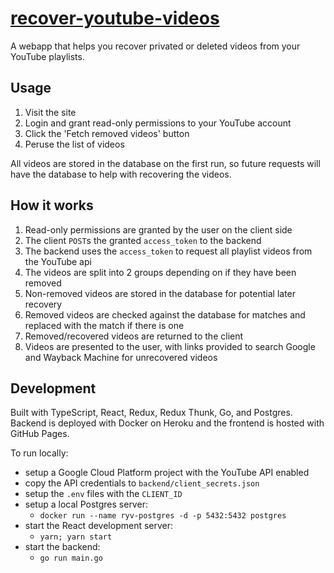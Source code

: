 # [recover-youtube-videos](https://recover-youtube-videos.xyz)

A webapp that helps you recover privated or deleted videos from your YouTube playlists.

## Usage

1. Visit the site
2. Login and grant read-only permissions to your YouTube account
3. Click the 'Fetch removed videos' button
4. Peruse the list of videos

All videos are stored in the database on the first run, so future requests will have the database to help with recovering the videos.

## How it works

1. Read-only permissions are granted by the user on the client side
2. The client `POST`s the granted `access_token` to the backend
3. The backend uses the `access_token` to request all playlist videos from the YouTube api
4. The videos are split into 2 groups depending on if they have been removed
5. Non-removed videos are stored in the database for potential later recovery
6. Removed videos are checked against the database for matches and replaced with the match if there is one
7. Removed/recovered videos are returned to the client
8. Videos are presented to the user, with links provided to search Google and Wayback Machine for unrecovered videos

## Development

Built with TypeScript, React, Redux, Redux Thunk, Go, and Postgres.  
Backend is deployed with Docker on Heroku and the frontend is hosted with GitHub Pages.

To run locally:

- setup a Google Cloud Platform project with the YouTube API enabled
- copy the API credentials to `backend/client_secrets.json`
- setup the `.env` files with the `CLIENT_ID`
- setup a local Postgres server:
  - `docker run --name ryv-postgres -d -p 5432:5432 postgres`
- start the React development server:
  - `yarn; yarn start`
- start the backend:
  - `go run main.go`
